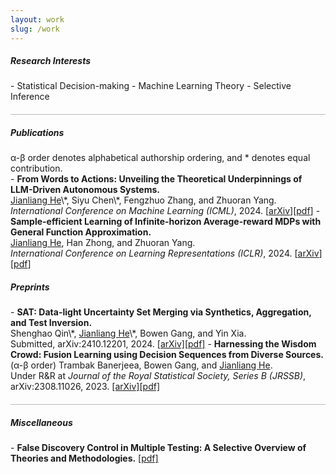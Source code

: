 ```yaml
---
layout: work
slug: /work
---
```

<h5> Research Interests</h5>
- Statistical Decision-making
- Machine Learning Theory 
- Selective Inference

<hr style="height:1px;opacity:0.3;color:gray;margin:20px 0px 15px 0px">

<h5> Publications</h5>
α-β order denotes alphabetical authorship ordering, and * denotes equal contribution. <br>
- <b>From Words to Actions: Unveiling the Theoretical Underpinnings of LLM-Driven Autonomous Systems.</b><br>
  <u>Jianliang He</u>\*, Siyu Chen\*, Fengzhuo Zhang, and Zhuoran Yang.<br> 
  <i>International Conference on Machine Learning (ICML)</i>, 2024. [<a href="https://arxiv.org/abs/2405.19883">arXiv</a>][<a href="https://arxiv.org/pdf/2405.19883">pdf</a>]
- <b>Sample-efficient Learning of Infinite-horizon Average-reward MDPs with General Function Approximation.</b><br>
  <u>Jianliang He</u>, Han Zhong, and Zhuoran Yang.<br>
  <i>International Conference on Learning Representations (ICLR)</i>, 2024. [<a href="https://arxiv.org/abs/2404.12648">arXiv</a>][<a href="https://arxiv.org/pdf/2404.12648">pdf</a>]

<h5> Preprints</h5>
- <b>SAT: Data-light Uncertainty Set Merging via Synthetics, Aggregation, and Test Inversion.</b><br>
 Shenghao Qin\*, <u>Jianliang He</u>\*, Bowen Gang, and Yin Xia.<br>
  Submitted, arXiv:2410.12201, 2024. <a href="https://arxiv.org/abs/2410.12201">[arXiv]</a><a href="https://arxiv.org/pdf/2410.12201">[pdf]</a>
- <b>Harnessing the Wisdom Crowd: Fusion Learning using Decision Sequences from Diverse Sources.</b><br>
  (α-β order) Trambak Banerjeea, Bowen Gang, and <u>Jianliang He</u>.<br>
  Under R&R at <i>Journal of the Royal Statistical Society, Series B (JRSSB)</i>, arXiv:2308.11026, 2023. <a href="https://arxiv.org/abs/2308.11026">[arXiv]</a><a href="https://arxiv.org/pdf/2308.11026">[pdf]</a>


<hr style="height:1px;opacity:0.3;color:gray;margin:20px 0px 15px 0px">

<h5> Miscellaneous</h5>
- <b>False Discovery Control in Multiple Testing: A Selective Overview of Theories and Methodologies.</b> 
  <a href="assets/files/Selective_overview_MT.pdf">[pdf]</a>
